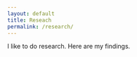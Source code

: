 ```yaml
---
layout: default
title: Reseach
permalink: /research/
---
```


I like to do research. Here are my findings.